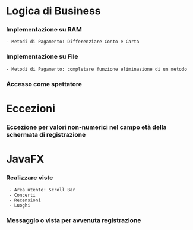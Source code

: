 # Logica di Business
### Implementazione su RAM
	- Metodi di Pagamento: Differenziare Conto e Carta
### Implementazione su File
	- Metodi di Pagamento: completare funzione eliminazione di un metodo
### Accesso come spettatore

# Eccezioni
### Eccezione per valori non-numerici nel campo età della schermata di registrazione
 
# JavaFX
### Realizzare viste
     - Area utente: Scroll Bar
     - Concerti
     - Recensioni
     - Luoghi
### Messaggio o vista per avvenuta registrazione

